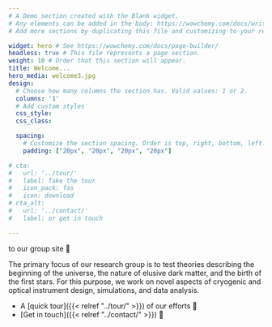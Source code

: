 ```yaml
---
# A Demo section created with the Blank widget.
# Any elements can be added in the body: https://wowchemy.com/docs/writing-markdown-latex/
# Add more sections by duplicating this file and customizing to your requirements.

widget: hero # See https://wowchemy.com/docs/page-builder/
headless: true # This file represents a page section.
weight: 10 # Order that this section will appear.
title: Welcome... 
hero_media: welcome3.jpg
design:
  # Choose how many columns the section has. Valid values: 1 or 2.
  columns: '1'
  # Add custom styles
  css_style:
  css_class:

  spacing:
    # Customize the section spacing. Order is top, right, bottom, left.
    padding: ["20px", "20px", "20px", "20px"]

# cta:
#   url: '../tour/'
#   label: Take the tour
#   icon_pack: fas
#   icon: download
# cta_alt:
#   url: '../contact/'
#   label: or get in touch

---
```

to our group site 👋

The primary focus of our research group is to test theories describing the beginning of the universe, the nature of elusive dark matter, and the birth of the first stars. For this purpose, we work on novel aspects of cryogenic and optical instrument design, simulations, and data analysis.

* A [quick tour]({{< relref "../tour/" >}}) of our efforts 🚀
* [Get in touch]({{< relref "../contact/" >}}) 🖖

<!-- A key aspect of our research at **the University of Iceland** and **Stockholm University** focuses on optics design, characterization, and technology development for telescopes operating at millimetre wavelengths **and** the development of novel metamaterial resonators. Our primary goal is to advance our understanding of optical systems designed for applications in cosmology. Of particular interest is the study of the cosmic microwave background — the oldest light in the universe — and the search for dark matter axions. -->
